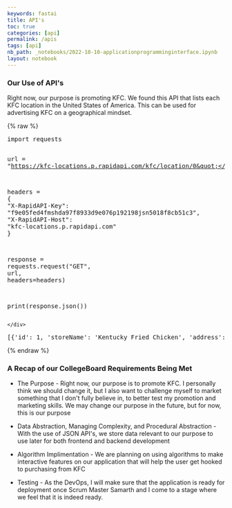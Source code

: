 ```yaml
---
keywords: fastai
title: API's
toc: true
categories: [api]
permalink: /apis
tags: [api]
nb_path: _notebooks/2022-10-10-applicationprogramminginterface.ipynb
layout: notebook
---
```


<!--
#################################################
### THIS FILE WAS AUTOGENERATED! DO NOT EDIT! ###
#################################################
# file to edit: _notebooks/2022-10-10-applicationprogramminginterface.ipynb
-->

<div class="container" id="notebook-container">
        
<div class="cell border-box-sizing text_cell rendered"><div class="inner_cell">
<div class="text_cell_render border-box-sizing rendered_html">
<h3 id="Our-Use-of-API's">Our Use of API's<a class="anchor-link" href="#Our-Use-of-API's"> </a></h3><p>Right now, our purpose is promoting KFC. We found this API that lists each KFC location in the United States of America. This can be used for advertising KFC on a geographical mindset.</p>

</div>
</div>
</div>
    {% raw %}
    
<div class="cell border-box-sizing code_cell rendered">
<div class="input">

<div class="inner_cell">
    <div class="input_area">
<div class=" highlight hl-ipython3"><pre><span></span><span class="kn">import</span> <span class="nn">requests</span>

<span class="n">url</span> <span class="o">=</span> <span class="s2">&quot;https://kfc-locations.p.rapidapi.com/kfc/location/0&quot;</span>

<span class="n">headers</span> <span class="o">=</span> <span class="p">{</span>
	<span class="s2">&quot;X-RapidAPI-Key&quot;</span><span class="p">:</span> <span class="s2">&quot;f9e05fed4fmshda97f8933d9e076p192198jsn5018f8cb51c3&quot;</span><span class="p">,</span>
	<span class="s2">&quot;X-RapidAPI-Host&quot;</span><span class="p">:</span> <span class="s2">&quot;kfc-locations.p.rapidapi.com&quot;</span>
<span class="p">}</span>

<span class="n">response</span> <span class="o">=</span> <span class="n">requests</span><span class="o">.</span><span class="n">request</span><span class="p">(</span><span class="s2">&quot;GET&quot;</span><span class="p">,</span> <span class="n">url</span><span class="p">,</span> <span class="n">headers</span><span class="o">=</span><span class="n">headers</span><span class="p">)</span>

<span class="nb">print</span><span class="p">(</span><span class="n">response</span><span class="o">.</span><span class="n">json</span><span class="p">())</span>
</pre></div>

    </div>
</div>
</div>

<div class="output_wrapper">
<div class="output">

<div class="output_area">

<div class="output_subarea output_stream output_stdout output_text">
<pre>[{&#39;id&#39;: 1, &#39;storeName&#39;: &#39;Kentucky Fried Chicken&#39;, &#39;address&#39;: &#39;2350 Miracle Mile&#39;, &#39;zipCode&#39;: &#39;86442&#39;, &#39;phone&#39;: &#39;(928) 763-2111&#39;, &#39;stateName&#39;: &#39;AZ&#39;, &#39;cityName&#39;: &#39;Bullhead City&#39;, &#39;latitude&#39;: &#39;35.099735982044&#39;, &#39;longitude&#39;: &#39;-114.59584849976&#39;, &#39;monday&#39;: {&#39;openTime&#39;: &#39;10:10 AM&#39;, &#39;closeTime&#39;: &#39;22:10 PM&#39;}, &#39;tuesday&#39;: {&#39;openTime&#39;: &#39;10:10 AM&#39;, &#39;closeTime&#39;: &#39;22:10 PM&#39;}, &#39;wednesday&#39;: {&#39;openTime&#39;: &#39;10:10 AM&#39;, &#39;closeTime&#39;: &#39;22:10 PM&#39;}, &#39;thursday&#39;: {&#39;openTime&#39;: &#39;10:10 AM&#39;, &#39;closeTime&#39;: &#39;22:10 PM&#39;}, &#39;friday&#39;: {&#39;openTime&#39;: &#39;10:10 AM&#39;, &#39;closeTime&#39;: &#39;22:10 PM&#39;}, &#39;saturday&#39;: {&#39;openTime&#39;: &#39;10:10 AM&#39;, &#39;closeTime&#39;: &#39;22:10 PM&#39;}, &#39;sunday&#39;: {&#39;openTime&#39;: &#39;10:10 AM&#39;, &#39;closeTime&#39;: &#39;22:10 PM&#39;}}, {&#39;id&#39;: 2, &#39;storeName&#39;: &#39;Kentucky Fried Chicken&#39;, &#39;address&#39;: &#39;14200 Ramona Blvd&#39;, &#39;zipCode&#39;: &#39;91706&#39;, &#39;phone&#39;: &#39;(626) 412-0246&#39;, &#39;stateName&#39;: &#39;CA&#39;, &#39;cityName&#39;: &#39;Baldwin Park&#39;, &#39;latitude&#39;: &#39;34.085007092947&#39;, &#39;longitude&#39;: &#39;-117.96434596872&#39;, &#39;monday&#39;: {&#39;openTime&#39;: &#39;10:10 AM&#39;, &#39;closeTime&#39;: &#39;22:10 PM&#39;}, &#39;tuesday&#39;: {&#39;openTime&#39;: &#39;10:10 AM&#39;, &#39;closeTime&#39;: &#39;22:10 PM&#39;}, &#39;wednesday&#39;: {&#39;openTime&#39;: &#39;10:10 AM&#39;, &#39;closeTime&#39;: &#39;22:10 PM&#39;}, &#39;thursday&#39;: {&#39;openTime&#39;: &#39;10:10 AM&#39;, &#39;closeTime&#39;: &#39;22:10 PM&#39;}, &#39;friday&#39;: {&#39;openTime&#39;: &#39;10:10 AM&#39;, &#39;closeTime&#39;: &#39;22:10 PM&#39;}, &#39;saturday&#39;: {&#39;openTime&#39;: &#39;10:10 AM&#39;, &#39;closeTime&#39;: &#39;22:10 PM&#39;}, &#39;sunday&#39;: {&#39;openTime&#39;: &#39;10:10 AM&#39;, &#39;closeTime&#39;: &#39;22:10 PM&#39;}}, {&#39;id&#39;: 3, &#39;storeName&#39;: &#39;Kentucky Fried Chicken&#39;, &#39;address&#39;: &#39;126 Vermont Avenue&#39;, &#39;zipCode&#39;: &#39;90004&#39;, &#39;phone&#39;: &#39;(213) 487-4503&#39;, &#39;stateName&#39;: &#39;CA&#39;, &#39;cityName&#39;: &#39;Los Angeles&#39;, &#39;latitude&#39;: &#39;34.072344596213&#39;, &#39;longitude&#39;: &#39;-118.29140177489&#39;, &#39;monday&#39;: {&#39;openTime&#39;: &#39;09:09 AM&#39;, &#39;closeTime&#39;: &#39;22:10 PM&#39;}, &#39;tuesday&#39;: {&#39;openTime&#39;: &#39;09:09 AM&#39;, &#39;closeTime&#39;: &#39;22:10 PM&#39;}, &#39;wednesday&#39;: {&#39;openTime&#39;: &#39;09:09 AM&#39;, &#39;closeTime&#39;: &#39;22:10 PM&#39;}, &#39;thursday&#39;: {&#39;openTime&#39;: &#39;09:09 AM&#39;, &#39;closeTime&#39;: &#39;22:10 PM&#39;}, &#39;friday&#39;: {&#39;openTime&#39;: &#39;09:09 AM&#39;, &#39;closeTime&#39;: &#39;22:10 PM&#39;}, &#39;saturday&#39;: {&#39;openTime&#39;: &#39;09:09 AM&#39;, &#39;closeTime&#39;: &#39;22:10 PM&#39;}, &#39;sunday&#39;: {&#39;openTime&#39;: &#39;09:09 AM&#39;, &#39;closeTime&#39;: &#39;22:10 PM&#39;}}, {&#39;id&#39;: 4, &#39;storeName&#39;: &#39;Kentucky Fried Chicken&#39;, &#39;address&#39;: &#39;3250 Dale Road&#39;, &#39;zipCode&#39;: &#39;95356&#39;, &#39;phone&#39;: &#39;(209) 523-3868&#39;, &#39;stateName&#39;: &#39;CA&#39;, &#39;cityName&#39;: &#39;Modesto&#39;, &#39;latitude&#39;: &#39;37.686596884382&#39;, &#39;longitude&#39;: &#39;-121.04934331039&#39;, &#39;monday&#39;: {&#39;openTime&#39;: &#39;10:10 AM&#39;, &#39;closeTime&#39;: &#39;22:10 PM&#39;}, &#39;tuesday&#39;: {&#39;openTime&#39;: &#39;10:10 AM&#39;, &#39;closeTime&#39;: &#39;22:10 PM&#39;}, &#39;wednesday&#39;: {&#39;openTime&#39;: &#39;10:10 AM&#39;, &#39;closeTime&#39;: &#39;22:10 PM&#39;}, &#39;thursday&#39;: {&#39;openTime&#39;: &#39;10:10 AM&#39;, &#39;closeTime&#39;: &#39;22:10 PM&#39;}, &#39;friday&#39;: {&#39;openTime&#39;: &#39;10:10 AM&#39;, &#39;closeTime&#39;: &#39;22:10 PM&#39;}, &#39;saturday&#39;: {&#39;openTime&#39;: &#39;10:10 AM&#39;, &#39;closeTime&#39;: &#39;22:10 PM&#39;}, &#39;sunday&#39;: {&#39;openTime&#39;: &#39;10:10 AM&#39;, &#39;closeTime&#39;: &#39;22:10 PM&#39;}}, {&#39;id&#39;: 5, &#39;storeName&#39;: &#39;Kentucky Fried Chicken&#39;, &#39;address&#39;: &#39;12319 San Pablo Avenue&#39;, &#39;zipCode&#39;: &#39;94805&#39;, &#39;phone&#39;: &#39;(510) 232-1527&#39;, &#39;stateName&#39;: &#39;CA&#39;, &#39;cityName&#39;: &#39;Richmond&#39;, &#39;latitude&#39;: &#39;37.935616540158&#39;, &#39;longitude&#39;: &#39;-122.32562680736&#39;, &#39;monday&#39;: {&#39;openTime&#39;: &#39;10:10 AM&#39;, &#39;closeTime&#39;: &#39;22:10 PM&#39;}, &#39;tuesday&#39;: {&#39;openTime&#39;: &#39;10:10 AM&#39;, &#39;closeTime&#39;: &#39;22:10 PM&#39;}, &#39;wednesday&#39;: {&#39;openTime&#39;: &#39;10:10 AM&#39;, &#39;closeTime&#39;: &#39;22:10 PM&#39;}, &#39;thursday&#39;: {&#39;openTime&#39;: &#39;10:10 AM&#39;, &#39;closeTime&#39;: &#39;22:10 PM&#39;}, &#39;friday&#39;: {&#39;openTime&#39;: &#39;10:10 AM&#39;, &#39;closeTime&#39;: &#39;22:10 PM&#39;}, &#39;saturday&#39;: {&#39;openTime&#39;: &#39;10:10 AM&#39;, &#39;closeTime&#39;: &#39;22:10 PM&#39;}, &#39;sunday&#39;: {&#39;openTime&#39;: &#39;10:10 AM&#39;, &#39;closeTime&#39;: &#39;22:10 PM&#39;}}, {&#39;id&#39;: 6, &#39;storeName&#39;: &#39;Kentucky Fried Chicken&#39;, &#39;address&#39;: &#39;5225 Canyon Crest Dr&#39;, &#39;zipCode&#39;: &#39;92507&#39;, &#39;phone&#39;: &#39;(951) 787-0761&#39;, &#39;stateName&#39;: &#39;CA&#39;, &#39;cityName&#39;: &#39;Riverside&#39;, &#39;latitude&#39;: &#39;33.955670429343&#39;, &#39;longitude&#39;: &#39;-117.32950953312&#39;, &#39;monday&#39;: {&#39;openTime&#39;: &#39;09:09 AM&#39;, &#39;closeTime&#39;: &#39;23:11 PM&#39;}, &#39;tuesday&#39;: {&#39;openTime&#39;: &#39;09:09 AM&#39;, &#39;closeTime&#39;: &#39;23:11 PM&#39;}, &#39;wednesday&#39;: {&#39;openTime&#39;: &#39;09:09 AM&#39;, &#39;closeTime&#39;: &#39;23:11 PM&#39;}, &#39;thursday&#39;: {&#39;openTime&#39;: &#39;09:09 AM&#39;, &#39;closeTime&#39;: &#39;23:11 PM&#39;}, &#39;friday&#39;: {&#39;openTime&#39;: &#39;09:09 AM&#39;, &#39;closeTime&#39;: &#39;23:11 PM&#39;}, &#39;saturday&#39;: {&#39;openTime&#39;: &#39;09:09 AM&#39;, &#39;closeTime&#39;: &#39;23:11 PM&#39;}, &#39;sunday&#39;: {&#39;openTime&#39;: &#39;09:09 AM&#39;, &#39;closeTime&#39;: &#39;23:11 PM&#39;}}, {&#39;id&#39;: 7, &#39;storeName&#39;: &#39;Kentucky Fried Chicken&#39;, &#39;address&#39;: &#39;2260 Callagan Hwy&#39;, &#39;zipCode&#39;: &#39;92136&#39;, &#39;phone&#39;: &#39;(760) 580-7977&#39;, &#39;stateName&#39;: &#39;CA&#39;, &#39;cityName&#39;: &#39;San Diego&#39;, &#39;latitude&#39;: &#39;32.68984&#39;, &#39;longitude&#39;: &#39;-117.128494&#39;, &#39;monday&#39;: {&#39;openTime&#39;: None, &#39;closeTime&#39;: None}, &#39;tuesday&#39;: {&#39;openTime&#39;: None, &#39;closeTime&#39;: None}, &#39;wednesday&#39;: {&#39;openTime&#39;: None, &#39;closeTime&#39;: None}, &#39;thursday&#39;: {&#39;openTime&#39;: None, &#39;closeTime&#39;: None}, &#39;friday&#39;: {&#39;openTime&#39;: None, &#39;closeTime&#39;: None}, &#39;saturday&#39;: {&#39;openTime&#39;: None, &#39;closeTime&#39;: None}, &#39;sunday&#39;: {&#39;openTime&#39;: None, &#39;closeTime&#39;: None}}, {&#39;id&#39;: 8, &#39;storeName&#39;: &#39;Kentucky Fried Chicken&#39;, &#39;address&#39;: &#39;1065 East El Camino Real&#39;, &#39;zipCode&#39;: &#39;94087&#39;, &#39;phone&#39;: &#39;(408) 246-8924&#39;, &#39;stateName&#39;: &#39;CA&#39;, &#39;cityName&#39;: &#39;Sunnyvale&#39;, &#39;latitude&#39;: &#39;37.352596825301&#39;, &#39;longitude&#39;: &#39;-122.0037313434&#39;, &#39;monday&#39;: {&#39;openTime&#39;: &#39;10:10 AM&#39;, &#39;closeTime&#39;: &#39;22:10 PM&#39;}, &#39;tuesday&#39;: {&#39;openTime&#39;: &#39;10:10 AM&#39;, &#39;closeTime&#39;: &#39;22:10 PM&#39;}, &#39;wednesday&#39;: {&#39;openTime&#39;: &#39;10:10 AM&#39;, &#39;closeTime&#39;: &#39;22:10 PM&#39;}, &#39;thursday&#39;: {&#39;openTime&#39;: &#39;10:10 AM&#39;, &#39;closeTime&#39;: &#39;22:10 PM&#39;}, &#39;friday&#39;: {&#39;openTime&#39;: &#39;10:10 AM&#39;, &#39;closeTime&#39;: &#39;22:10 PM&#39;}, &#39;saturday&#39;: {&#39;openTime&#39;: &#39;10:10 AM&#39;, &#39;closeTime&#39;: &#39;22:10 PM&#39;}, &#39;sunday&#39;: {&#39;openTime&#39;: &#39;10:10 AM&#39;, &#39;closeTime&#39;: &#39;22:10 PM&#39;}}, {&#39;id&#39;: 9, &#39;storeName&#39;: &#39;Kentucky Fried Chicken&#39;, &#39;address&#39;: &#39;230 Route&#39;, &#39;zipCode&#39;: &#39;06340&#39;, &#39;phone&#39;: &#39;(860) 449-1888&#39;, &#39;stateName&#39;: &#39;CT&#39;, &#39;cityName&#39;: &#39;Groton&#39;, &#39;latitude&#39;: &#39;41.368902247397&#39;, &#39;longitude&#39;: &#39;-72.069774193484&#39;, &#39;monday&#39;: {&#39;openTime&#39;: &#39;10:10 AM&#39;, &#39;closeTime&#39;: &#39;22:10 PM&#39;}, &#39;tuesday&#39;: {&#39;openTime&#39;: &#39;10:10 AM&#39;, &#39;closeTime&#39;: &#39;22:10 PM&#39;}, &#39;wednesday&#39;: {&#39;openTime&#39;: &#39;10:10 AM&#39;, &#39;closeTime&#39;: &#39;22:10 PM&#39;}, &#39;thursday&#39;: {&#39;openTime&#39;: &#39;10:10 AM&#39;, &#39;closeTime&#39;: &#39;23:11 PM&#39;}, &#39;friday&#39;: {&#39;openTime&#39;: &#39;10:10 AM&#39;, &#39;closeTime&#39;: &#39;23:11 PM&#39;}, &#39;saturday&#39;: {&#39;openTime&#39;: &#39;10:10 AM&#39;, &#39;closeTime&#39;: &#39;23:11 PM&#39;}, &#39;sunday&#39;: {&#39;openTime&#39;: &#39;10:10 AM&#39;, &#39;closeTime&#39;: &#39;22:10 PM&#39;}}, {&#39;id&#39;: 10, &#39;storeName&#39;: &#39;Kentucky Fried Chicken&#39;, &#39;address&#39;: &#39;8363 W Flagler Street&#39;, &#39;zipCode&#39;: &#39;33144&#39;, &#39;phone&#39;: &#39;(305) 267-1356&#39;, &#39;stateName&#39;: &#39;FL&#39;, &#39;cityName&#39;: &#39;Miami&#39;, &#39;latitude&#39;: &#39;25.770171050322&#39;, &#39;longitude&#39;: &#39;-80.331015579154&#39;, &#39;monday&#39;: {&#39;openTime&#39;: &#39;05:05 AM&#39;, &#39;closeTime&#39;: &#39;04:04 AM&#39;}, &#39;tuesday&#39;: {&#39;openTime&#39;: &#39;05:05 AM&#39;, &#39;closeTime&#39;: &#39;04:04 AM&#39;}, &#39;wednesday&#39;: {&#39;openTime&#39;: &#39;05:05 AM&#39;, &#39;closeTime&#39;: &#39;04:04 AM&#39;}, &#39;thursday&#39;: {&#39;openTime&#39;: &#39;05:05 AM&#39;, &#39;closeTime&#39;: &#39;04:04 AM&#39;}, &#39;friday&#39;: {&#39;openTime&#39;: &#39;06:06 AM&#39;, &#39;closeTime&#39;: &#39;05:05 AM&#39;}, &#39;saturday&#39;: {&#39;openTime&#39;: &#39;06:06 AM&#39;, &#39;closeTime&#39;: &#39;05:05 AM&#39;}, &#39;sunday&#39;: {&#39;openTime&#39;: &#39;05:05 AM&#39;, &#39;closeTime&#39;: &#39;04:04 AM&#39;}}]
</pre>
</div>
</div>

</div>
</div>

</div>
    {% endraw %}

<div class="cell border-box-sizing text_cell rendered"><div class="inner_cell">
<div class="text_cell_render border-box-sizing rendered_html">
<h3 id="A-Recap-of-our-CollegeBoard-Requirements-Being-Met">A Recap of our CollegeBoard Requirements Being Met<a class="anchor-link" href="#A-Recap-of-our-CollegeBoard-Requirements-Being-Met"> </a></h3><ul>
<li><p>The Purpose - Right now, our purpose is to promote KFC. I personally think we should change it, but I also want to challenge myself to market something that I don't fully believe in, to better test my promotion and marketing skills. We may change our purpose in the future, but for now, this is our purpose</p>
</li>
<li><p>Data Abstraction, Managing Complexity, and Procedural Abstraction - With the use of JSON API's, we store data relevant to our purpose to use later for both frontend and backend development</p>
</li>
<li><p>Algorithm Implimentation - We are planning on using algorithms to make interactive features on our application that will help the user get hooked to purchasing from KFC</p>
</li>
<li><p>Testing - As the DevOps, I will make sure that the application is ready for deployment once Scrum Master Samarth and I come to a stage where we feel that it is indeed ready.</p>
</li>
</ul>

</div>
</div>
</div>
</div>
 

